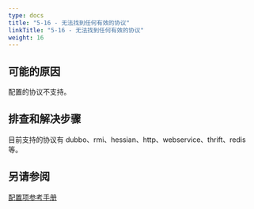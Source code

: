 ```yaml
---
type: docs
title: "5-16 - 无法找到任何有效的协议"
linkTitle: "5-16 - 无法找到任何有效的协议"
weight: 16
---
```


## 可能的原因

配置的协议不支持。

## 排查和解决步骤

目前支持的协议有 dubbo、rmi、hessian、http、webservice、thrift、redis等。

## 另请参阅
[配置项参考手册](https://dubbo.apache.org/zh-cn/docs3-v2/java-sdk/reference-manual/config/)

<p style="margin-top: 3rem;"> </p>